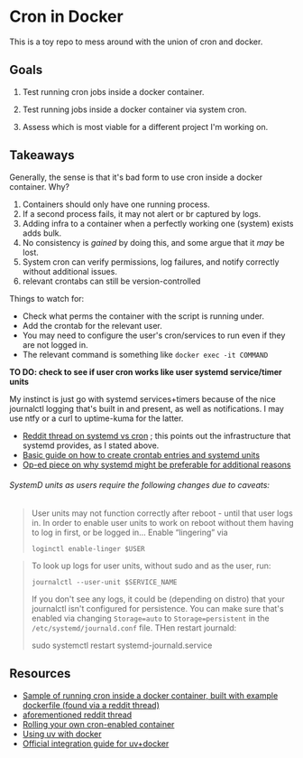 # Cron in Docker

This is a toy repo to mess around with the union of cron and docker.

## Goals

1. Test running cron jobs inside a docker container.

1. Test running jobs inside a docker container via system cron.

1. Assess which is most viable for a different project I'm working on.

## Takeaways

Generally, the sense is that it's bad form to use cron inside a docker container. Why?

1. Containers should only have one running process.
1. If a second process fails, it may not alert or br captured by logs.
1. Adding infra to a container when a perfectly working one (system) exists adds bulk.
1. No consistency is *gained* by doing this, and some argue that it *may* be lost.
1. System cron can verify permissions, log failures, and notify correctly without additional issues.
1. relevant crontabs can still be version-controlled

Things to watch for:
- Check what perms the container with the script is running under.
- Add the crontab for the relevant user.
- You may need to configure the user's cron/services to run even if they are not logged in.
- The relevant command is something like `docker exec -it COMMAND`

**TO DO: check to see if user cron works like user systemd service/timer units**

My instinct is just go with systemd services+timers because of the nice journalctl logging that's built in and present, as well as notifications. I may use ntfy or a curl to uptime-kuma for the latter.

- [Reddit thread on systemd vs cron](https://www.reddit.com/r/linuxadmin/comments/k8l272/systemdtimers_vs_cron/) ; this points out the infrastructure that systemd provides, as I stated above.
- [Basic guide on how to create crontab entries and systemd units](https://akashrajpurohit.com/blog/systemd-timers-vs-cron-jobs/)
- [Op-ed piece on why systemd might be preferable for additional reasons](https://anteru.net/blog/2024/replacing-cron-with-systemd-timers/)


###### SystemD units as users require the following changes due to caveats:

> User units may not function correctly after reboot - until that user logs in. In order to enable user units to work on reboot without them having to log in first, or be logged in… Enable “lingering” via
>
> `loginctl enable-linger $USER`

> To look up logs for user units, without sudo and as the user, run:
>
> `journalctl --user-unit $SERVICE_NAME`
>
> If you don't see any logs, it could be (depending on distro) that your journalctl isn't configured for persistence. You can make sure that's enabled via changing `Storage=auto` to `Storage=persistent` in the `/etc/systemd/journald.conf` file. THen restart journald:
>
> sudo systemctl restart systemd-journald.service



## Resources

- [Sample of running cron inside a docker container, built with example dockerfile (found via a reddit thread)](https://pad.schlosser-ma.de/s/tMcArQWrM#)
- [aforementioned reddit thread](https://www.reddit.com/r/docker/comments/16zobfm/a_good_crontab_docker_container/)
- [Rolling your own cron-enabled container](https://stackoverflow.com/questions/37458287/how-to-run-a-cron-job-inside-a-docker-container)
- [Using uv with docker](https://github.com/astral-sh/uv-docker-example)
- [Official integration guide for uv+docker](https://docs.astral.sh/uv/guides/integration/docker/)
